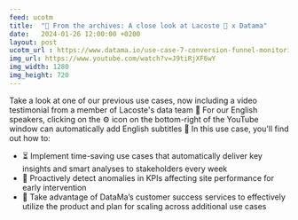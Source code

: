 ```yaml
---
feed: ucotm
title:  "🎥 From the archives: A close look at Lacoste 🐊 x Datama"
date:   2024-01-26 12:00:00 +0200
layout: post
ucotm_url : https://www.datama.io/use-case-7-conversion-funnel-monitoring/
img_url: https://www.youtube.com/watch?v=J9tiRjXF6wY    
img_width: 1280
img_height: 720
---
```



Take a look at one of our previous use cases, now including a video testimonial from a member of Lacoste's data team 🌟 For our English speakers, clicking on the ⚙️ icon on the bottom-right of the YouTube window can automatically add English subtitles 💃 In this use case, you'll find out how to:

* ⏳ Implement time-saving use cases that automatically deliver key insights and smart analyses to stakeholders every week
* 🚨 Proactively detect anomalies in KPIs affecting site performance for early intervention
* 🌱 Take advantage of DataMa’s customer success services to effectively utilize the product and plan for scaling across additional use cases

